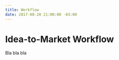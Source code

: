 ```yaml
---
title: Workflow
date: 2017-08-20 21:00:00 -03:00
---
```


Idea-to-Market Workflow
===========
Bla bla bla